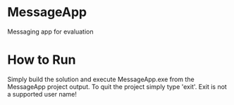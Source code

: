 # MessageApp
Messaging app for evaluation

# How to Run
Simply build the solution and execute MessageApp.exe from the MessageApp project output.
To quit the project simply type 'exit'.
Exit is not a supported user name!
